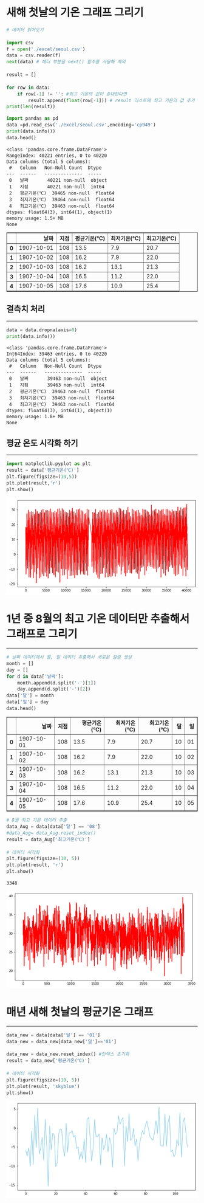 # 새해 첫날의 기온 그래프 그리기


```python
# 데이터 읽어오기

import csv
f = open('./excel/seoul.csv')
data = csv.reader(f)                
next(data) # 헤더 부분을 next() 함수를 사용해 제외

result = []

for row in data:
    if row[-1] != '': #최고 기온의 값이 존대한다면
        result.append(float(row[-1])) # result 리스트에 최고 기온의 값 추가
print(len(result))
```


```python
import pandas as pd
data =pd.read_csv('./excel/seoul.csv',encoding='cp949')
print(data.info())
data.head()
```

    <class 'pandas.core.frame.DataFrame'>
    RangeIndex: 40221 entries, 0 to 40220
    Data columns (total 5 columns):
     #   Column   Non-Null Count  Dtype  
    ---  ------   --------------  -----  
     0   날짜       40221 non-null  object 
     1   지점       40221 non-null  int64  
     2   평균기온(℃)  39465 non-null  float64
     3   최저기온(℃)  39464 non-null  float64
     4   최고기온(℃)  39463 non-null  float64
    dtypes: float64(3), int64(1), object(1)
    memory usage: 1.5+ MB
    None
    




<div>
<style scoped>
    .dataframe tbody tr th:only-of-type {
        vertical-align: middle;
    }

    .dataframe tbody tr th {
        vertical-align: top;
    }

    .dataframe thead th {
        text-align: right;
    }
</style>
<table border="1" class="dataframe">
  <thead>
    <tr style="text-align: right;">
      <th></th>
      <th>날짜</th>
      <th>지점</th>
      <th>평균기온(℃)</th>
      <th>최저기온(℃)</th>
      <th>최고기온(℃)</th>
    </tr>
  </thead>
  <tbody>
    <tr>
      <th>0</th>
      <td>1907-10-01</td>
      <td>108</td>
      <td>13.5</td>
      <td>7.9</td>
      <td>20.7</td>
    </tr>
    <tr>
      <th>1</th>
      <td>1907-10-02</td>
      <td>108</td>
      <td>16.2</td>
      <td>7.9</td>
      <td>22.0</td>
    </tr>
    <tr>
      <th>2</th>
      <td>1907-10-03</td>
      <td>108</td>
      <td>16.2</td>
      <td>13.1</td>
      <td>21.3</td>
    </tr>
    <tr>
      <th>3</th>
      <td>1907-10-04</td>
      <td>108</td>
      <td>16.5</td>
      <td>11.2</td>
      <td>22.0</td>
    </tr>
    <tr>
      <th>4</th>
      <td>1907-10-05</td>
      <td>108</td>
      <td>17.6</td>
      <td>10.9</td>
      <td>25.4</td>
    </tr>
  </tbody>
</table>
</div>



## 결측치 처리 
---


```python
data = data.dropna(axis=0)
print(data.info())
```

    <class 'pandas.core.frame.DataFrame'>
    Int64Index: 39463 entries, 0 to 40220
    Data columns (total 5 columns):
     #   Column   Non-Null Count  Dtype  
    ---  ------   --------------  -----  
     0   날짜       39463 non-null  object 
     1   지점       39463 non-null  int64  
     2   평균기온(℃)  39463 non-null  float64
     3   최저기온(℃)  39463 non-null  float64
     4   최고기온(℃)  39463 non-null  float64
    dtypes: float64(3), int64(1), object(1)
    memory usage: 1.8+ MB
    None
    

## 평균 온도 시각화 하기
---


```python
import matplotlib.pyplot as plt
result = data['평균기온(℃)']
plt.figure(figsize=(10,5))
plt.plot(result,'r')
plt.show()
```


![png](output_6_0.png)


# 1년 중 8월의 최고 기온 데이터만 추출해서 그래프로 그리기
---


```python
# 날짜 데이터에서 월, 일 데이터 추출해서 새로운 컬럼 생성
month = []
day = []
for d in data['날짜']:
    month.append(d.split('-')[1])
    day.append(d.split('-')[2])
data['달'] = month
data['일'] = day
data.head()
```




<div>
<style scoped>
    .dataframe tbody tr th:only-of-type {
        vertical-align: middle;
    }

    .dataframe tbody tr th {
        vertical-align: top;
    }

    .dataframe thead th {
        text-align: right;
    }
</style>
<table border="1" class="dataframe">
  <thead>
    <tr style="text-align: right;">
      <th></th>
      <th>날짜</th>
      <th>지점</th>
      <th>평균기온(℃)</th>
      <th>최저기온(℃)</th>
      <th>최고기온(℃)</th>
      <th>달</th>
      <th>일</th>
    </tr>
  </thead>
  <tbody>
    <tr>
      <th>0</th>
      <td>1907-10-01</td>
      <td>108</td>
      <td>13.5</td>
      <td>7.9</td>
      <td>20.7</td>
      <td>10</td>
      <td>01</td>
    </tr>
    <tr>
      <th>1</th>
      <td>1907-10-02</td>
      <td>108</td>
      <td>16.2</td>
      <td>7.9</td>
      <td>22.0</td>
      <td>10</td>
      <td>02</td>
    </tr>
    <tr>
      <th>2</th>
      <td>1907-10-03</td>
      <td>108</td>
      <td>16.2</td>
      <td>13.1</td>
      <td>21.3</td>
      <td>10</td>
      <td>03</td>
    </tr>
    <tr>
      <th>3</th>
      <td>1907-10-04</td>
      <td>108</td>
      <td>16.5</td>
      <td>11.2</td>
      <td>22.0</td>
      <td>10</td>
      <td>04</td>
    </tr>
    <tr>
      <th>4</th>
      <td>1907-10-05</td>
      <td>108</td>
      <td>17.6</td>
      <td>10.9</td>
      <td>25.4</td>
      <td>10</td>
      <td>05</td>
    </tr>
  </tbody>
</table>
</div>




```python
# 8월 최고 기온 데이터 추출
data_Aug = data[data['달'] == '08']
#data_Aug= data_Aug.reset_index()
result = data_Aug['최고기온(℃)']

# 데이터 시각화
plt.figure(figsize=(10, 5))
plt.plot(result, 'r')
plt.show()
```

    3348
    


![png](output_9_1.png)


# 매년 새해 첫날의 평균기온 그래프
---


```python
data_new = data[data['달'] == '01']
data_new = data_new[data_new['일']=='01']

data_new = data_new.reset_index() #인덱스 초기화
result = data_new['평균기온(℃)']

# 데이터 시각화
plt.figure(figsize=(10, 5))
plt.plot(result, 'skyblue')
plt.show()
```


![png](output_11_0.png)

